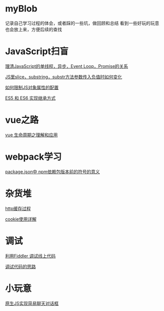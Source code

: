 # myBlob
记录自己学习过程的体会，或者踩的一些坑，做回顾和总结
看到一些好玩的玩意也会放上来，方便后续的查找
# JavaScript扫盲
  [理清JavaScript的单线程，异步，Event Loop，Promise的关系](https://github.com/fishCrush/myBlob/issues/2)
  
  [JS里slice，substring，substr方法参数传入负值时如何变化](https://github.com/fishCrush/myBlob/issues/3)
  
  [如何限制JS对象属性的配置](https://github.com/fishCrush/myBlob/issues/8)
  
  [ES5 和 ES6 实现继承方式](https://github.com/fishCrush/myBlob/issues/11)
  # vue之路
  [vue 生命周期之理解和应用](https://github.com/fishCrush/myBlob/issues/7)
  # webpack学习

[package.json中 npm依赖包版本前的符号的意义]( https://github.com/fishCrush/myBlob/issues)
 
 # 杂货堆
 [http缓存过程](https://github.com/fishCrush/myBlob/issues/9) 
 
 [cookie使用详解](https://github.com/fishCrush/myBlob/issues/10)
 
# 调试
  [利用Fiddler 调试线上代码](https://github.com/fishCrush/myBlob/issues/4)
 
  [调试代码的思路](https://github.com/fishCrush/myBlob/issues/5)
# 小玩意
 [原生JS实现简易聊天对话框](https://github.com/fishCrush/myBlob/issues/1)
